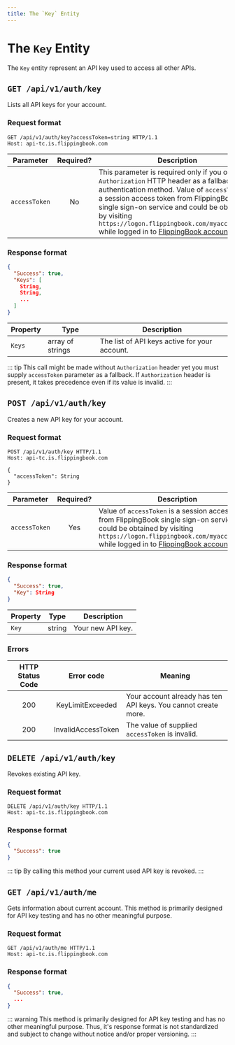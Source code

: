 ```yaml
---
title: The `Key` Entity
---
```

# The `Key` Entity
The `Key` entity represent an API key used to access all other APIs.

## `GET /api/v1/auth/key`
Lists all API keys for your account. 
### Request format
```http request
GET /api/v1/auth/key?accessToken=string HTTP/1.1
Host: api-tc.is.flippingbook.com
```
|Parameter|Required?|Description|
|-|:-:|-|
|`accessToken`|No|This parameter is required only if you omit `Authorization` HTTP header as a fallback authentication method. Value of `accessToken` is a session access token from FlippingBook single sign-on service and could be obtained by visiting `https://logon.flippingbook.com/myaccesstoken` while logged in to [FlippingBook account](https://flippingbook.com/account).|
### Response format
```json
{
  "Success": true,
  "Keys": [
    String,
    String,
    ...
  ]
}
```
|Property|Type|Description|
|-|-|-|
|`Keys`|array of strings|The list of API keys active for your account.|
::: tip
This call might be made without `Authorization` header yet you must supply `accessToken` parameter as a fallback. If `Authorization` header is present, it takes precedence even if its value is invalid.
:::

## `POST /api/v1/auth/key`
Creates a new API key for your account.
### Request format
```http request
POST /api/v1/auth/key HTTP/1.1
Host: api-tc.is.flippingbook.com

{
  "accessToken": String
}
```
|Parameter|Required?|Description|
|-|:-:|-|
|`accessToken`|Yes|Value of `accessToken` is a session access token from FlippingBook single sign-on service and could be obtained by visiting `https://logon.flippingbook.com/myaccesstoken` while logged in to [FlippingBook account](https://flippingbook.com/account).|
### Response format
```json
{
  "Success": true,
  "Key": String
}
```
|Property|Type|Description|
|-|-|-|
|`Key`|string|Your new API key.|
### Errors
|HTTP Status Code|Error code|Meaning|
|:-:|:-:|-|
|200|KeyLimitExceeded|Your account already has ten API keys. You cannot create more.|
|200|InvalidAccessToken|The value of supplied `accessToken` is invalid.|
## `DELETE /api/v1/auth/key`
Revokes existing API key.
### Request format
```http request
DELETE /api/v1/auth/key HTTP/1.1
Host: api-tc.is.flippingbook.com
```

### Response format
```json
{
  "Success": true
}
```
::: tip
By calling this method your current used API key is revoked.
:::
## `GET /api/v1/auth/me`
Gets information about current account. This method is primarily designed for API key testing and has no other meaningful purpose.
### Request format
```http request
GET /api/v1/auth/me HTTP/1.1
Host: api-tc.is.flippingbook.com
```
### Response format
```json
{
  "Success": true,
  ...
}
```
::: warning
This method is primarily designed for API key testing and has no other meaningful purpose. Thus, it's response format is not standardized and subject to change without notice and/or proper versioning.
:::